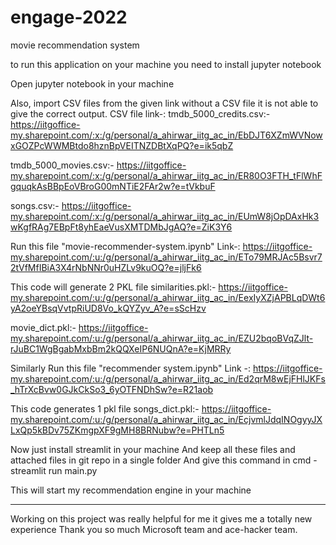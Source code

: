 # engage-2022
<!--  --> movie recommendation system

to run this application on your machine you need to install jupyter notebook 

Open jupyter notebook in your machine 

Also, import CSV files from the given link without a CSV file it is not able to give the correct output.
CSV file link-:
tmdb_5000_credits.csv:- https://iitgoffice-my.sharepoint.com/:x:/g/personal/a_ahirwar_iitg_ac_in/EbDJT6XZmWVNowxGOZPcWWMBtdo8hznBpVEITNZDBtXqPQ?e=ik5qbZ

tmdb_5000_movies.csv:- https://iitgoffice-my.sharepoint.com/:x:/g/personal/a_ahirwar_iitg_ac_in/ER80O3FTH_tFlWhFgquqkAsBBpEoVBroG00mNTiE2FAr2w?e=tVkbuF

songs.csv:- https://iitgoffice-my.sharepoint.com/:x:/g/personal/a_ahirwar_iitg_ac_in/EUmW8jOpDAxHk3wKgfRAg7EBpFt8yhEaeVusXMTDMbJgAQ?e=ZiK3Y6


Run this file "movie-recommender-system.ipynb" 
Link-: https://iitgoffice-my.sharepoint.com/:u:/g/personal/a_ahirwar_iitg_ac_in/ETo79MRJAc5Bsvr72tVfMfIBiA3X4rNbNNr0uHZLv9kuOQ?e=jljFk6


This code will generate 2 PKL file 
similarities.pkl:- https://iitgoffice-my.sharepoint.com/:u:/g/personal/a_ahirwar_iitg_ac_in/EexIyXZjAPBLqDWt6yA2oeYBsqVvtpRiUD8Vo_kQYZyv_A?e=sScHzv

movie_dict.pkl:- https://iitgoffice-my.sharepoint.com/:u:/g/personal/a_ahirwar_iitg_ac_in/EZU2bqoBVqZJlt-rJuBC1WgBgabMxbBm2kQQXeIP6NUQnA?e=KjMRRy



Similarly
Run this file "recommender system.ipynb"
Link -: https://iitgoffice-my.sharepoint.com/:u:/g/personal/a_ahirwar_iitg_ac_in/Ed2qrM8wEjFHlJKFs_hTrXcBvw0GJkCkSo3_6yOTFNDhSw?e=R21aob


This code generates 1 pkl file 
songs_dict.pkl:- https://iitgoffice-my.sharepoint.com/:u:/g/personal/a_ahirwar_iitg_ac_in/EcjvmlJdqINOgyyJXLxQp5kBDv75ZKmgpXF9gMH8BRNubw?e=PHTLn5




Now just install streamlit in your machine 
And keep all these files and attached files in git repo in a single folder 
And give this command in cmd - 
streamlit run main.py

This will start my recommendation engine in your machine 

------------------------------------------------------------------------------

Working on this project was really helpful for me it gives me a totally new experience 
Thank you so much Microsoft team and ace-hacker team.
